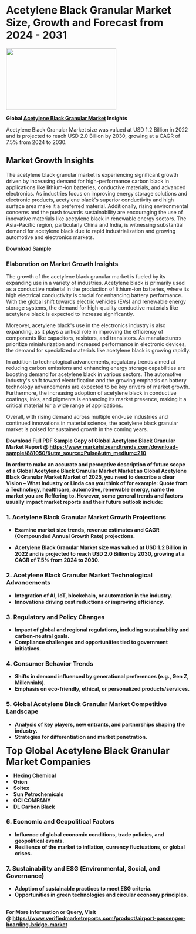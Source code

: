 <H1>Acetylene Black Granular Market Size, Growth and Forecast from 2024 - 2031</H1><img class="aligncenter size-medium wp-image-584254" src="https://thirdeyenews.in/wp-content/uploads/2024/09/Global-Market-Research-300x168.jpeg" alt="" width="300" height="168" /><p><strong>Global&nbsp;<a href="https://www.marketsizeandtrends.com/download-sample/881050/&amp;utm_source=Pulse&amp;utm_medium=210">Acetylene Black Granular Market</a> Insights</strong></p><p>Acetylene Black Granular Market size was valued at USD 1.2 Billion in 2022 and is projected to reach USD 2.0 Billion by 2030, growing at a CAGR of 7.5% from 2024 to 2030.</p><p><h2>Market Growth Insights</h2> <p>The acetylene black granular market is experiencing significant growth driven by increasing demand for high-performance carbon black in applications like lithium-ion batteries, conductive materials, and advanced electronics. As industries focus on improving energy storage solutions and electronic products, acetylene black's superior conductivity and high surface area make it a preferred material. Additionally, rising environmental concerns and the push towards sustainability are encouraging the use of innovative materials like acetylene black in renewable energy sectors. The Asia-Pacific region, particularly China and India, is witnessing substantial demand for acetylene black due to rapid industrialization and growing automotive and electronics markets.</p> <p><strong>Download Sample</strong></p> <h3>Elaboration on Market Growth Insights</h3> <p>The growth of the acetylene black granular market is fueled by its expanding use in a variety of industries. Acetylene black is primarily used as a conductive material in the production of lithium-ion batteries, where its high electrical conductivity is crucial for enhancing battery performance. With the global shift towards electric vehicles (EVs) and renewable energy storage systems, the demand for high-quality conductive materials like acetylene black is expected to increase significantly.</p> <p>Moreover, acetylene black's use in the electronics industry is also expanding, as it plays a critical role in improving the efficiency of components like capacitors, resistors, and transistors. As manufacturers prioritize miniaturization and increased performance in electronic devices, the demand for specialized materials like acetylene black is growing rapidly.</p> <p>In addition to technological advancements, regulatory trends aimed at reducing carbon emissions and enhancing energy storage capabilities are boosting demand for acetylene black in various sectors. The automotive industry's shift toward electrification and the growing emphasis on battery technology advancements are expected to be key drivers of market growth. Furthermore, the increasing adoption of acetylene black in conductive coatings, inks, and pigments is enhancing its market presence, making it a critical material for a wide range of applications.</p> <p>Overall, with rising demand across multiple end-use industries and continued innovations in material science, the acetylene black granular market is poised for sustained growth in the coming years.</p> <p><strong></p><p><span class=""><strong>Download Full PDF Sample Copy of Global Acetylene Black Granular Market Report</strong> @ <a href="https://www.marketsizeandtrends.com/download-sample/881050/&amp;utm_source=Pulse&amp;utm_medium=210" target="_blank">https://www.marketsizeandtrends.com/download-sample/881050/&amp;utm_source=Pulse&amp;utm_medium=210</a></span></p><p>In order to make an accurate and perceptive description of future scope of a Global&nbsp;Acetylene Black Granular Market Market as Global&nbsp;Acetylene Black Granular Market Market of 2025, you need to describe a clear Vision &ndash; What Industry or Linda can you think of for example: Quote from a Technology, healthcare, automotive, renewable energy, name the market you are Reffering to. However, some general trends and factors usually impact market reports and their future outlook include:</p><h3>1.&nbsp;<strong>Acetylene Black Granular Market Growth Projections</strong></h3><ul><li>Examine market size trends, revenue estimates and CAGR (Compounded Annual Growth Rate) projections.</li><li><p>Acetylene Black Granular Market size was valued at USD 1.2 Billion in 2022 and is projected to reach USD 2.0 Billion by 2030, growing at a CAGR of 7.5% from 2024 to 2030.</p></li></ul><h3>2.&nbsp;<strong>Acetylene Black Granular Market Technological Advancements</strong></h3><ul><li>Integration of AI, IoT, blockchain, or automation in the industry.</li><li>Innovations driving cost reductions or improving efficiency.</li></ul><h3>3.&nbsp;<strong>Regulatory and Policy Changes</strong></h3><ul><li>Impact of global and regional regulations, including sustainability and carbon-neutral goals.</li><li>Compliance challenges and opportunities tied to government initiatives.</li></ul><h3>4.&nbsp;<strong>Consumer Behavior Trends</strong></h3><ul><li>Shifts in demand influenced by generational preferences (e.g., Gen Z, Millennials).</li><li>Emphasis on eco-friendly, ethical, or personalized products/services.</li></ul><h3>5.&nbsp;<strong>Global Acetylene Black Granular Market Competitive Landscape</strong></h3><ul><li>Analysis of key players, new entrants, and partnerships shaping the industry.</li><li>Strategies for differentiation and market penetration.</li></ul><p data-pm-slice="1 1 []"><span style="color: inherit; font-family: inherit; font-size: 25px;">Top Global Acetylene Black Granular Market Companies</span></p><div class="" data-test-id=""><p><li>Hexing Chemical</li><li> Orion</li><li> Soltex</li><li> Sun Petrochemicals</li><li> OCI COMPANY</li><li> DL Carbon Black</li></p></div><h3>6.&nbsp;<strong>Economic and Geopolitical Factors</strong></h3><ul><li>Influence of global economic conditions, trade policies, and geopolitical events.</li><li>Resilience of the market to inflation, currency fluctuations, or global crises.</li></ul><h3>7.&nbsp;<strong>Sustainability and ESG (Environmental, Social, and Governance)</strong></h3><ul><li>Adoption of sustainable practices to meet ESG criteria.</li><li>Opportunities in green technologies and circular economy principles.</li></ul><h2><strong style="font-size: 14px;">For More Information or Query, Visit @&nbsp;</strong><a style="background-color: #ffffff; font-size: 14px;" href="https://www.marketsizeandtrends.com/report/acetylene-black-granular-market/" target="_blank">https://www.verifiedmarketreports.com/product/airport-passenger-boarding-bridge-market</a></h2>
